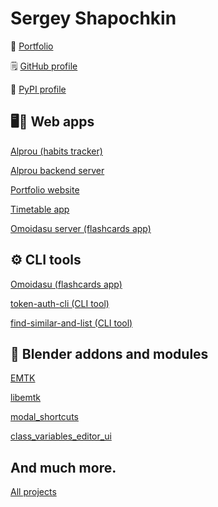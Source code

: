 # Sergey Shapochkin
📑 [Portfolio](https://0djentd.github.io/portfolio/)

🗒️ [GitHub profile](https://github.com/0djentd/)

📔 [PyPI profile](https://pypi.org/user/0djentd/)

## 🖥️📱 Web apps
[Alprou (habits tracker)](https://github.com/0djentd/alprou)

[Alprou backend server](https://github.com/0djentd/alprou-backend)

[Portfolio website](https://github.com/0djentd/portfolio)

[Timetable app](https://github.com/0djentd/timetable-app)

[Omoidasu server (flashcards app)](https://github.com/0djentd/omoidasu-backend)


## ⚙️ CLI tools
[Omoidasu (flashcards app)](https://github.com/0djentd/omoidasu)

[token-auth-cli (CLI tool)](https://github.com/0djentd/token-auth-cli)

[find-similar-and-list (CLI tool)](https://github.com/0djentd/find-similar-and-list)

## 🔧 Blender addons and modules
[EMTK](https://github.com/0djentd/emtk)

[libemtk](https://github.com/0djentd/libemtk)

[modal_shortcuts](https://github.com/0djentd/modal_shortcuts)

[class_variables_editor_ui](https://github.com/0djentd/class_variables_editor_ui)

## And much more.
[All projects](https://github.com/0djentd?tab=repositories)
